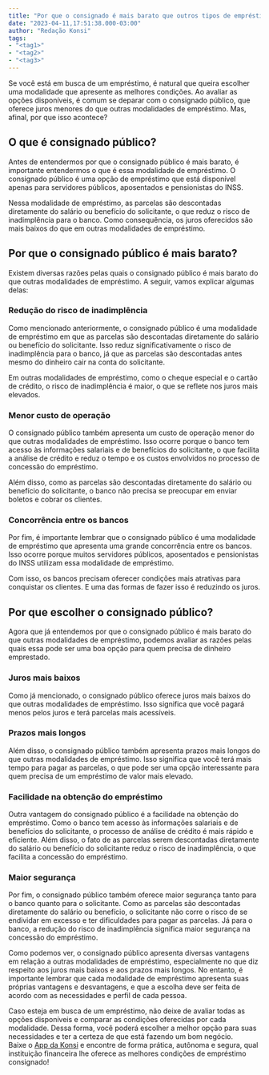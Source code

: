 ```yaml
---
title: "Por que o consignado é mais barato que outros tipos de empréstimo?"
date: "2023-04-11,17:51:38.000-03:00"
author: "Redação Konsi"
tags:
- "<tag1>"
- "<tag2>"
- "<tag3>"
---
```


<p>Se você está em busca de um empréstimo, é natural que queira escolher uma modalidade que apresente as melhores condições. Ao avaliar as opções disponíveis, é comum se deparar com o consignado público, que oferece juros menores do que outras modalidades de empréstimo. Mas, afinal, por que isso acontece?</p><h2 id="o-que-%C3%A9-consignado-p%C3%BAblico">O que é consignado público?</h2><p>Antes de entendermos por que o consignado público é mais barato, é importante entendermos o que é essa modalidade de empréstimo. O consignado público é uma opção de empréstimo que está disponível apenas para servidores públicos, aposentados e pensionistas do INSS.</p><p>Nessa modalidade de empréstimo, as parcelas são descontadas diretamente do salário ou benefício do solicitante, o que reduz o risco de inadimplência para o banco. Como consequência, os juros oferecidos são mais baixos do que em outras modalidades de empréstimo.</p><h2 id="por-que-o-consignado-p%C3%BAblico-%C3%A9-mais-barato">Por que o consignado público é mais barato?</h2><p>Existem diversas razões pelas quais o consignado público é mais barato do que outras modalidades de empréstimo. A seguir, vamos explicar algumas delas:</p><h3 id="redu%C3%A7%C3%A3o-do-risco-de-inadimpl%C3%AAncia">Redução do risco de inadimplência</h3><p>Como mencionado anteriormente, o consignado público é uma modalidade de empréstimo em que as parcelas são descontadas diretamente do salário ou benefício do solicitante. Isso reduz significativamente o risco de inadimplência para o banco, já que as parcelas são descontadas antes mesmo do dinheiro cair na conta do solicitante.</p><p>Em outras modalidades de empréstimo, como o cheque especial e o cartão de crédito, o risco de inadimplência é maior, o que se reflete nos juros mais elevados.<br></p><h3 id="menor-custo-de-opera%C3%A7%C3%A3o">Menor custo de operação</h3><p>O consignado público também apresenta um custo de operação menor do que outras modalidades de empréstimo. Isso ocorre porque o banco tem acesso às informações salariais e de benefícios do solicitante, o que facilita a análise de crédito e reduz o tempo e os custos envolvidos no processo de concessão do empréstimo.</p><p>Além disso, como as parcelas são descontadas diretamente do salário ou benefício do solicitante, o banco não precisa se preocupar em enviar boletos e cobrar os clientes.<br></p><h3 id="concorr%C3%AAncia-entre-os-bancos">Concorrência entre os bancos</h3><p>Por fim, é importante lembrar que o consignado público é uma modalidade de empréstimo que apresenta uma grande concorrência entre os bancos. Isso ocorre porque muitos servidores públicos, aposentados e pensionistas do INSS utilizam essa modalidade de empréstimo.</p><p>Com isso, os bancos precisam oferecer condições mais atrativas para conquistar os clientes. E uma das formas de fazer isso é reduzindo os juros.</p><h2 id="por-que-escolher-o-consignado-p%C3%BAblico">Por que escolher o consignado público?</h2><p>Agora que já entendemos por que o consignado público é mais barato do que outras modalidades de empréstimo, podemos avaliar as razões pelas quais essa pode ser uma boa opção para quem precisa de dinheiro emprestado.</p><h3 id="juros-mais-baixos">Juros mais baixos</h3><p>Como já mencionado, o consignado público oferece juros mais baixos do que outras modalidades de empréstimo. Isso significa que você pagará menos pelos juros e terá parcelas mais acessíveis.</p><h3 id="prazos-mais-longos">Prazos mais longos</h3><p>Além disso, o consignado público também apresenta prazos mais longos do que outras modalidades de empréstimo. Isso significa que você terá mais tempo para pagar as parcelas, o que pode ser uma opção interessante para quem precisa de um empréstimo de valor mais elevado.</p><h3 id="facilidade-na-obten%C3%A7%C3%A3o-do-empr%C3%A9stimo">Facilidade na obtenção do empréstimo</h3><p>Outra vantagem do consignado público é a facilidade na obtenção do empréstimo. Como o banco tem acesso às informações salariais e de benefícios do solicitante, o processo de análise de crédito é mais rápido e eficiente. Além disso, o fato de as parcelas serem descontadas diretamente do salário ou benefício do solicitante reduz o risco de inadimplência, o que facilita a concessão do empréstimo.</p><h3 id="maior-seguran%C3%A7a">Maior segurança</h3><p>Por fim, o consignado público também oferece maior segurança tanto para o banco quanto para o solicitante. Como as parcelas são descontadas diretamente do salário ou benefício, o solicitante não corre o risco de se endividar em excesso e ter dificuldades para pagar as parcelas. Já para o banco, a redução do risco de inadimplência significa maior segurança na concessão do empréstimo.<br></p><p>Como podemos ver, o consignado público apresenta diversas vantagens em relação a outras modalidades de empréstimo, especialmente no que diz respeito aos juros mais baixos e aos prazos mais longos. No entanto, é importante lembrar que cada modalidade de empréstimo apresenta suas próprias vantagens e desvantagens, e que a escolha deve ser feita de acordo com as necessidades e perfil de cada pessoa.</p><p>Caso esteja em busca de um empréstimo, não deixe de avaliar todas as opções disponíveis e comparar as condições oferecidas por cada modalidade. Dessa forma, você poderá escolher a melhor opção para suas necessidades e ter a certeza de que está fazendo um bom negócio.<br>Baixe o <a href="https://q2kj.adj.st/?adj_t=1075aqga&amp;adj_campaign=site&amp;adj_adgroup=blog&amp;adj_creative=por-que-o-consignado-publico-e-mais-barato">App da Konsi</a> e encontre de forma prática, autônoma e segura, qual instituição financeira lhe oferece as melhores condições de empréstimo consignado!</p>
